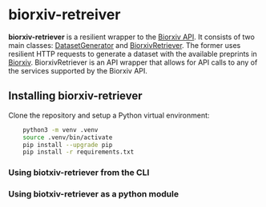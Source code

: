 # biorxiv-retreiver

**biorxiv-retriever** is a resilient wrapper to the [Biorxiv API](https://api.biorxiv.org/). It
consists of two main classes: [DatasetGenerator](https://github.com/source-data/biorxiv-retreiver/blob/7b96ea7a03c3c445d68faf9e73983930b6022f9a/src/dataset_generator.py) 
and [BiorxivRetriever](https://github.com/source-data/biorxiv-retreiver/blob/7b96ea7a03c3c445d68faf9e73983930b6022f9a/src/biorxiv_retriever.py).
The former uses resilient HTTP requests to generate a dataset with the available preprints 
in [Biorxiv](https://biorxiv.org/). BiorxivRetriever is an API wrapper that allows for API
calls to any of the services supported by the Biorxiv API.

## Installing biorxiv-retriever

Clone the repository and setup a Python virtual environment:
```bash
    python3 -m venv .venv
    source .venv/bin/activate
    pip install --upgrade pip
    pip install -r requirements.txt 
``` 

### Using biotxiv-retriever from the CLI


### Using biotxiv-retriever as a python module

